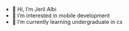 - 👋 Hi, I’m Jeril Albi
- 👀 I’m interested in mobile development
- 🌱 I’m currently learning undergraduate in cs 

<!---
Jeril-albi/Jeril-albi is a ✨ special ✨ repository because its `README.md` (this file) appears on your GitHub profile.
You can click the Preview link to take a look at your changes.
--->
